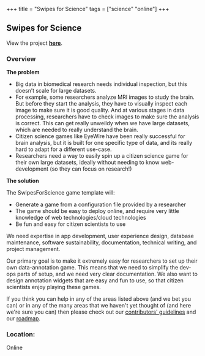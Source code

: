 +++
title = "Swipes for Science"
tags = ["science" "online"]
+++

## Swipes for Science

View the project [**here**](https://github.com/SwipesForScience/SwipesForScience/blob/master/README.md).

### Overview

**The problem**
- Big data in biomedical research needs individual inspection, but this doesn’t scale for large datasets.
- For example, some researchers analyze MRI images to study the brain. But before they start the analysis, they have to visually inspect each image to make sure it is good quality. And at various stages in data processing, researchers have to check images to make sure the analysis is correct. This can get really unweildy when we have large datasets, which are needed to really understand the brain.
- Citizen science games like EyeWire have been really successful for brain analysis, but it is built for one specific type of data, and its really hard to adapt for a different use-case.
- Researchers need a way to easily spin up a citizen science game for their own large datasets, ideally without needing to know web-development (so they can focus on research!)

**The solution**

The SwipesForScience game template will:
- Generate a game from a configuration file provided by a researcher
- The game should be easy to deploy online, and require very little knowledge of web technologies/cloud technologies
- Be fun and easy for citizen scientists to use

We need expertise in app development, user experience design, database maintenance, software sustainability, documentation, technical writing, and project management.

Our primary goal is to make it extremely easy for researchers to set up their own data-annotation game. This means that we need to simplify the dev-ops parts of setup, and we need very clear documentation. We also want to design annotation widgets that are easy and fun to use, so that citizen scientists enjoy playing these games.

If you think you can help in any of the areas listed above (and we bet you can) or in any of the many areas that we haven't yet thought of (and here we're sure you can) then please check out our [contributors' guidelines](https://github.com/SwipesForScience/SwipesForScience/blob/master/CONTRIBUTING.md) and our [roadmap](https://github.com/SwipesForScience/SwipesForScience/issues/16).

### Location:
Online

